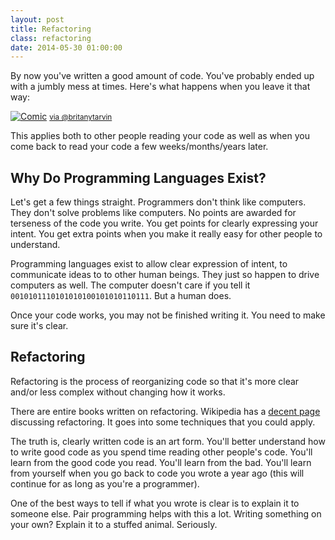 ```yaml
---
layout: post
title: Refactoring
class: refactoring
date: 2014-05-30 01:00:00
---
```


By now you've written a good amount of code. You've probably ended up with a
jumbly mess at times. Here's what happens when you leave it that way:

[![Comic](http://abstrusegoose.com/strips/you_down_wit_OPC-yeah_you_know_me.png)](http://abstrusegoose.com/432) <small>[via @britanytarvin](https://twitter.com/brittanytarvin/status/452838810141732865)</small>

This applies both to other people reading your code as well as when you come
back to read your code a few weeks/months/years later.

## Why Do Programming Languages Exist?

Let's get a few things straight. Programmers don't think like computers. They
don't solve problems like computers. No points are awarded for terseness of the
code you write. You get points for clearly expressing your intent. You get
extra points when you make it really easy for other people to understand.

Programming languages exist to allow clear expression of intent, to communicate
ideas to to other human beings. They just so happen to drive computers as well.
The computer doesn't care if you tell it `0010101110101010100101010110111`. But
a human does.

Once your code works, you may not be finished writing it. You need to make sure
it's clear.


## Refactoring

Refactoring is the process of reorganizing code so that it's more clear and/or
less complex without changing how it works.

There are entire books written on refactoring. Wikipedia has a
[decent page][refactoring] discussing refactoring. It goes into some techniques
that you could apply.

The truth is, clearly written code is an art form. You'll better understand how
to write good code as you spend time reading other people's code. You'll learn
from the good code you read. You'll learn from the bad. You'll learn from
yourself when you go back to code you wrote a year ago (this will continue for
as long as you're a programmer).

One of the best ways to tell if what you wrote is clear is to explain it to
someone else. Pair programming helps with this a lot. Writing something on your
own? Explain it to a stuffed animal. Seriously.

[refactoring]: http://en.wikipedia.org/wiki/Code_refactoring
